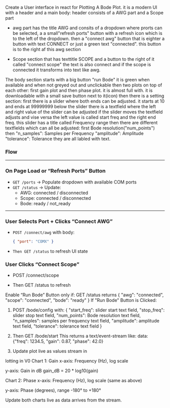 Create a User interface in react for Plotting A Bode Plot.
it is a modern UI with a header and a main body:
header consists of a AWG part and a Scope part

- awg part has the title AWG and consits of a dropdown where prorts can be selected, a a small"refresh ports" button with a refresh icon which is to the left of the dropdown. then a "connect awg" button that is eighter a button with text CONNECT or just a green text "connected". this button is to the right af this awg section

- Scope section that has texttitle SCOPE and a button to the right of it called "connect scope" the text is also connect and if the scope is connected it transforms into text like awg.

The body section starts with a big button "run Bode" it is green when available and when not greyed out and unclickable
then two plots on top of each other: first gain plot and then phase plot. it is almost full with. it is downloadable with a small save button next to it(icon)
then there is a setting section:
first there is a slider where both ends can be adjusted. it starts at 10 and ends at 99999999 below the slider there is a textfield where the left and right value of the slider can be adjusted if the slider moves the textfield adjusts and vise versa the left value is called start freq and the right end freq. this slider has a title called Frequency range then there are different textfields which can all be adjusted: first Bode resolution("num_points") then
"n_samples": Samples per Frequency
"amplitude": Amplitude
"tolerance": Tolerance they are all labled with text.

### Flow

---

### On Page Load or **“Refresh Ports”** Button

- `GET /ports` → Populate dropdown with available COM ports
- `GET /status` → Update:
  - AWG: connected / disconnected
  - Scope: connected / disconnected
  - Bode: ready / not_ready

---

### User Selects Port + Clicks **“Connect AWG”**

- `POST /connect/awg` with body:
  ```json
  { "port": "COMX" }
  ```
- `Then GET /status` to refresh UI state

### User Clicks “Connect Scope”

- POST /connect/scope

- Then GET /status to refresh

Enable “Run Bode” Button only if:
GET /status returns
{
"awg": "connected",
"scope": "connected",
"bode": "ready"
}
If "Run Bode" Button is Clicked:

1. POST /bode/config with:
   {
   "start_freq": slider start text field,
   "stop_freq": slider stop text field,
   "num_points": Bode resolution text field,
   "n_samples": samples per frequency text field,
   "amplitude": amplitude text field,
   "tolerance": tolerance text field
   }
2. Then GET /bode/start
   This returns a text/event-stream like:
   data: {"freq": 1234.5, "gain": 0.87, "phase": 42.0}

3. Update plot live as values stream in

lotting in V0
Chart 1: Gain
x-axis: Frequency (Hz), log scale

y-axis: Gain in dB
gain_dB = 20 \* log10(gain)

Chart 2: Phase
x-axis: Frequency (Hz), log scale (same as above)

y-axis: Phase (degrees), range -180° to +180°

Update both charts live as data arrives from the stream.
